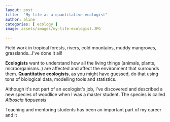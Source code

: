 ```yaml
---
layout: post
title:  "My life as a quantitative ecologist"
author: aline
categories: [ ecology ]
image: assets/images/my-life-ecologist.JPG

---
```


Field work in tropical forests, rivers, cold mountains, muddy mangroves, grasslands...I've done it all!

**Ecologists** want to understand how all the living things (animals, plants, microorganisms..) are affected and affect the environment that surrounds them. **Quantitative ecologists**, as you might have guessed, do that using tons of biological data, modelling tools and statistics.

 <span class="spoiler">Although it's not part of an ecologist's job, I've discovered and described a new species of woodlice when I was a master student. The species is called *Alboscia itapuensis* </span>

Teaching and mentoring students has been an important part of my career and it
